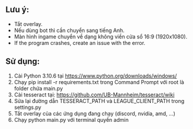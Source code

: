 ## Lưu ý:
- Tắt overlay.
- Nếu dùng bot thì cần chuyển sang tiếng Anh.
- Màn hình ingame chuyển về dạng không viền cửa sổ 16:9 (1920x1080).
- If the program crashes, create an issue with the error.

## Sử dụng:
1. Cài Python 3.10.6 tại https://www.python.org/downloads/windows/
3. Chạy pip install -r requirements.txt trong Command Prompt với root là folder chứa main.py
4. Cài tesseract tại: https://github.com/UB-Mannheim/tesseract/wiki
6. Sửa lại đường dẫn TESSERACT_PATH và LEAGUE_CLIENT_PATH trong settings.py
7. Tắt overlay của các ứng dụng đang chạy (discord, nvidia, amd, ...)
8. Chạy python main.py với terminal quyền admin

